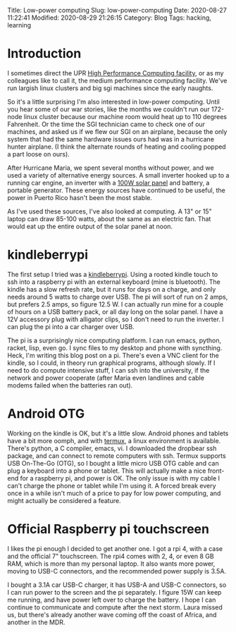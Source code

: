 Title: Low-power computing
Slug: low-power-computing
Date: 2020-08-27 11:22:41
Modified: 2020-08-29 21:26:15
Category: Blog
Tags: hacking, learning

# Introduction

I sometimes direct the UPR [High Performance Computing
facility](https://www.hpcf.upr.edu/), or as my colleagues like to call
it, the medium performance computing facility. We've run largish
linux clusters and big sgi machines since the early naughts.

So it's a little surprising I'm also interested in low-power
computing. Until you hear some of our war stories, like the months we
couldn't run our 172-node linux cluster because our machine room would
heat up to 110 degrees Fahrenheit. Or the time the SGI technician came
to check one of our machines, and asked us if we flew our SGI on an
airplane, because the only system that had the same hardware issues
ours had was in a hurricane hunter airplane. (I think the alternate
rounds of heating and cooling popped a part loose on ours).

After Hurricane Maria, we spent several months without power, and we used a
variety of alternative energy sources. A small inverter hooked up to a running
car engine, an inverter with a [100W solar panel]({filename}solar-panel.md) and
battery, a portable generator. These energy sources have continued to be useful,
the power in Puerto Rico hasn't been the most stable.

As I've used these sources, I've also looked at computing. A 13" or
15" laptop can draw 85-100 watts, about the same as an electric
fan. That would eat up the entire output of the solar panel at noon.

# kindleberrypi

The first setup I tried was a
[kindleberrypi](https://www.raspberrypi.org/blog/kindleberry-pi-the-second/).
Using a rooted kindle touch to ssh into a raspberry pi with an external keyboard
(mine is bluetooth). The kindle has a slow refresh rate, but it runs for days on
a charge, and only needs around 5 watts to charge over USB. The pi will sort of
run on 2 amps, but prefers 2.5 amps, so figure 12.5 W. I can actually run mine
for a couple of hours on a USB battery pack, or all day long on the solar panel.
I have a 12V accessory plug with alligator clips, so I don't need to run the
inverter. I can plug the pi into a car charger over USB.

The pi is a surprisingly nice computing platform. I can run emacs,
python, racket, lisp, even go. I sync files to my desktop and phone
with syncthing. Heck, I'm writing this blog post on a pi. There's even
a VNC client for the kindle, so I could, in theory run graphical
programs, although slowly. If I need to do compute intensive stuff, I
can ssh into the university, if the network and power cooperate (after
Maria even landlines and cable modems failed when the batteries ran
out).

# Android OTG

Working on the kindle is OK, but it's a little slow. Android phones and tablets
have a bit more oomph, and with [termux](https://termux.com/), a linux
environment is available. There's python, a C compiler, emacs, vi. I downloaded
the dropbear ssh package, and can connect to remote computers with ssh. Termux
supports USB On-The-Go (OTG), so I bought a little micro USB OTG cable and can
plug a keyboard into a phone or tablet. This will actually make a nice front-end
for a raspberry pi, and power is OK. The only issue is with my cable I can't
charge the phone or tablet while I'm using it. A forced break every once in a
while isn't much of a price to pay for low power computing, and might actually
be considered a feature.

# Official Raspberry pi touchscreen

I likes the pi enough I decided to get another one. I got a rpi 4,
with a case and the official 7" touchscreen. The rpi4 comes with 2, 4,
or even 8 GB RAM, which is more than my personal laptop. It also wants
more power, moving to USB-C connectors, and the recommended power
supply is 3.5A.

I bought a 3.1A car USB-C charger, it has USB-A and USB-C connectors,
so I can run power to the screen and the pi separately. I figure 15W
can keep me running, and have power left over to charge the battery. I
hope I can continue to communicate and compute after the next storm.
Laura missed us, but there's already another wave coming off the coast
of Africa, and another in the MDR.
